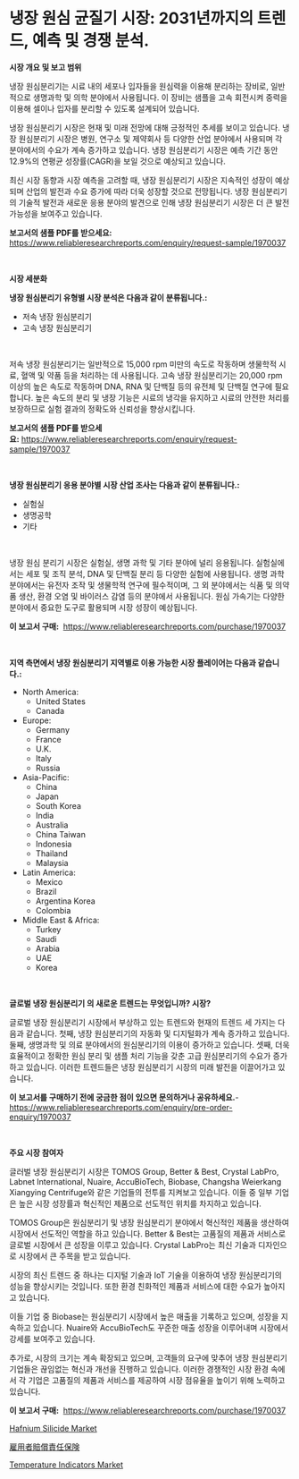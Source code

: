 <p><h1>냉장 원심 균질기 시장: 2031년까지의 트렌드, 예측 및 경쟁 분석.</h1></p><p><strong>시장 개요 및 보고 범위</strong></p>
<p><p>냉장 원심분리기는 시료 내의 세포나 입자들을 원심력을 이용해 분리하는 장비로, 일반적으로 생명과학 및 의학 분야에서 사용됩니다. 이 장비는 샘플을 고속 회전시켜 중력을 이용해 셀이나 입자를 분리할 수 있도록 설계되어 있습니다.</p><p>냉장 원심분리기 시장은 현재 및 미래 전망에 대해 긍정적인 추세를 보이고 있습니다. 냉장 원심분리기 시장은 병원, 연구소 및 제약회사 등 다양한 산업 분야에서 사용되며 각 분야에서의 수요가 계속 증가하고 있습니다. 냉장 원심분리기 시장은 예측 기간 동안 12.9%의 연평균 성장률(CAGR)을 보일 것으로 예상되고 있습니다.</p><p>최신 시장 동향과 시장 예측을 고려할 때, 냉장 원심분리기 시장은 지속적인 성장이 예상되며 산업의 발전과 수요 증가에 따라 더욱 성장할 것으로 전망됩니다. 냉장 원심분리기의 기술적 발전과 새로운 응용 분야의 발견으로 인해 냉장 원심분리기 시장은 더 큰 발전 가능성을 보여주고 있습니다.</p></p>
<p><strong>보고서의 샘플 PDF를 받으세요:</strong> <a href="https://www.reliableresearchreports.com/enquiry/request-sample/1970037">https://www.reliableresearchreports.com/enquiry/request-sample/1970037</a></p>
<p>&nbsp;</p>
<p><strong>시장 세분화</strong></p>
<p><strong>냉장 원심분리기 유형별 시장 분석은 다음과 같이 분류됩니다.:</strong></p>
<p><ul><li>저속 냉장 원심분리기</li><li>고속 냉장 원심분리기</li></ul></p>
<p>&nbsp;</p>
<p><p>저속 냉장 원심분리기는 일반적으로 15,000 rpm 미만의 속도로 작동하며 생물학적 시료, 혈액 및 약품 등을 처리하는 데 사용됩니다. 고속 냉장 원심분리기는 20,000 rpm 이상의 높은 속도로 작동하며 DNA, RNA 및 단백질 등의 유전체 및 단백질 연구에 필요합니다. 높은 속도의 분리 및 냉장 기능은 시료의 냉각을 유지하고 시료의 안전한 처리를 보장하므로 실험 결과의 정확도와 신뢰성을 향상시킵니다.</p></p>
<p><strong>보고서의 샘플 PDF를 받으세요:</strong>&nbsp;<a href="https://www.reliableresearchreports.com/enquiry/request-sample/1970037">https://www.reliableresearchreports.com/enquiry/request-sample/1970037</a></p>
<p>&nbsp;</p>
<p><strong> 냉장 원심분리기 응용 분야별 시장 산업 조사는 다음과 같이 분류됩니다.:</strong></p>
<p><ul><li>실험실</li><li>생명공학</li><li>기타</li></ul></p>
<p>&nbsp;</p>
<p><p>냉장 원심 분리기 시장은 실험실, 생명 과학 및 기타 분야에 널리 응용됩니다. 실험실에서는 세포 및 조직 분석, DNA 및 단백질 분리 등 다양한 실험에 사용됩니다. 생명 과학 분야에서는 유전자 조작 및 생물학적 연구에 필수적이며, 그 외 분야에서는 식품 및 의약품 생산, 환경 오염 및 바이러스 감염 등의 분야에서 사용됩니다. 원심 가속기는 다양한 분야에서 중요한 도구로 활용되며 시장 성장이 예상됩니다.</p></p>
<p><strong>이 보고서 구매:</strong>&nbsp; <a href="https://www.reliableresearchreports.com/purchase/1970037">https://www.reliableresearchreports.com/purchase/1970037</a></p>
<p>&nbsp;</p>
<p><strong>지역 측면에서 냉장 원심분리기 지역별로 이용 가능한 시장 플레이어는 다음과 같습니다.:</strong></p>
<p><ul>
    <li>
        North America:
        <ul>
            <li>United States</li>
            <li>Canada</li>
        </ul>
    </li>
    <li>
        Europe:
        <ul>
            <li>Germany</li>
            <li>France</li>
            <li>U.K.</li>
            <li>Italy</li>
            <li>Russia</li>
        </ul>
    </li>
    <li>
        Asia-Pacific:
        <ul>
            <li>China</li>
            <li>Japan</li>
            <li>South Korea</li>
            <li>India</li>
            <li>Australia</li>
            <li>China Taiwan</li>
            <li>Indonesia</li>
            <li>Thailand</li>
            <li>Malaysia</li>
        </ul>
    </li>
    <li>
        Latin America:
        <ul>
            <li>Mexico</li>
            <li>Brazil</li>
            <li>Argentina Korea</li>
            <li>Colombia</li>
        </ul>
    </li>
    <li>
        Middle East & Africa:
        <ul>
            <li>Turkey</li>
            <li>Saudi</li>
            <li>Arabia</li>
            <li>UAE</li>
            <li>Korea</li>
        </ul>
    </li>
    </ul></p>
<p>&nbsp;</p>
<p><strong>글로벌 냉장 원심분리기 의 새로운 트렌드는 무엇입니까? 시장?</strong></p>
<p><p>글로벌 냉장 원심분리기 시장에서 부상하고 있는 트렌드와 현재의 트렌드 세 가지는 다음과 같습니다. 첫째, 냉장 원심분리기의 자동화 및 디지털화가 계속 증가하고 있습니다. 둘째, 생명과학 및 의료 분야에서의 원심분리기의 이용이 증가하고 있습니다. 셋째, 더욱 효율적이고 정확한 원심 분리 및 샘플 처리 기능을 갖춘 고급 원심분리기의 수요가 증가하고 있습니다. 이러한 트렌드들은 냉장 원심분리기 시장의 미래 발전을 이끌어가고 있습니다.</p></p>
<p><strong>이 보고서를 구매하기 전에 궁금한 점이 있으면 문의하거나 공유하세요.</strong>- <a href="https://www.reliableresearchreports.com/enquiry/pre-order-enquiry/1970037">https://www.reliableresearchreports.com/enquiry/pre-order-enquiry/1970037</a></p>
<p>&nbsp;</p>
<p><strong>주요 시장 참여자</strong></p>
<p><p>글러벌 냉장 원심분리기 시장은 TOMOS Group, Better & Best, Crystal LabPro, Labnet International, Nuaire, AccuBioTech, Biobase, Changsha Weierkang Xiangying Centrifuge와 같은 기업들의 전투를 지켜보고 있습니다. 이들 중 일부 기업은 높은 시장 성장률과 혁신적인 제품으로 선도적인 위치를 차지하고 있습니다.</p><p>TOMOS Group은 원심분리기 및 냉장 원심분리기 분야에서 혁신적인 제품을 생산하여 시장에서 선도적인 역할을 하고 있습니다. Better & Best는 고품질의 제품과 서비스로 글로벌 시장에서 큰 성장을 이루고 있습니다. Crystal LabPro는 최신 기술과 디자인으로 시장에서 큰 주목을 받고 있습니다.</p><p>시장의 최신 트렌드 중 하나는 디지털 기술과 IoT 기술을 이용하여 냉장 원심분리기의 성능을 향상시키는 것입니다. 또한 환경 친화적인 제품과 서비스에 대한 수요가 높아지고 있습니다.</p><p>이들 기업 중 Biobase는 원심분리기 시장에서 높은 매출을 기록하고 있으며, 성장을 지속하고 있습니다. Nuaire와 AccuBioTech도 꾸준한 매출 성장을 이루어내며 시장에서 강세를 보여주고 있습니다.</p><p>추가로, 시장의 크기는 계속 확장되고 있으며, 고객들의 요구에 맞추어 냉장 원심분리기 기업들은 끊임없는 혁신과 개선을 진행하고 있습니다. 이러한 경쟁적인 시장 환경 속에서 각 기업은 고품질의 제품과 서비스를 제공하여 시장 점유율을 높이기 위해 노력하고 있습니다.</p></p>
<p><strong>이 보고서 구매:</strong>&nbsp;&nbsp;<a href="https://www.reliableresearchreports.com/purchase/1970037">https://www.reliableresearchreports.com/purchase/1970037</a></p>
<p><p><a href="https://invited-way-688.notion.site/Hafnium-Silicide-Market-Dynamics-2024-2031-Also-about-Its-Market-Trends-Projections-and-Opportuni-9fa3918087044d5a9a3c93e50cf22d32">Hafnium Silicide Market</a></p><p><a href="https://github.com/ksxzwxabcuynh011/Market-Research-Report-List-1/blob/main/543520611972.md">雇用者賠償責任保険</a></p><p><a href="https://github.com/BryceTownsendr/Market-Research-Report-List-4/blob/main/temperature-indicators-market.md">Temperature Indicators Market</a></p></p>
